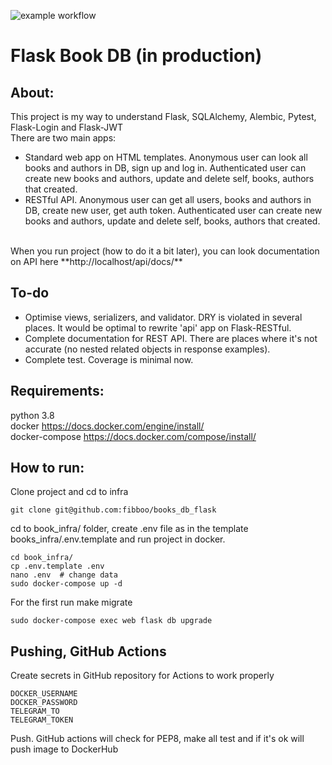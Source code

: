 ![example workflow](https://github.com/fibboo/books_db_flask/actions/workflows/workflow.yaml/badge.svg)

# Flask Book DB (in production)
## About:
This project is my way to understand Flask, SQLAlchemy, Alembic, Pytest,
Flask-Login and Flask-JWT
<br>
There are two main apps:
- Standard web app on HTML templates. Anonymous user can look all books
and authors in DB, sign up and log in. Authenticated user can create
new books and authors, update and delete self, books, authors that created.
- RESTful API. Anonymous user can get all users, books and authors in DB,
create new user, get auth token. Authenticated user can create
new books and authors, update and delete self, books, authors that created.
<br>
When you run project (how to do it a bit later), you can look documentation
on API here **http://localhost/api/docs/**

## To-do
- Optimise views, serializers, and validator. DRY is violated in several places.
It would be optimal to rewrite 'api' app on Flask-RESTful.
- Complete documentation for REST API. There are places where it's not accurate
  (no nested related objects in response examples).
- Complete test. Coverage is minimal now.

## Requirements:
python 3.8 <br>
docker https://docs.docker.com/engine/install/ <br>
docker-compose https://docs.docker.com/compose/install/

## How to run:

Clone project and cd to infra
```
git clone git@github.com:fibboo/books_db_flask
```
cd to book_infra/ folder, create .env file as in the template
books_infra/.env.template and run project in docker.
```
cd book_infra/
cp .env.template .env
nano .env  # change data
sudo docker-compose up -d
```
For the first run make migrate
```
sudo docker-compose exec web flask db upgrade
```

## Pushing, GitHub Actions
Create secrets in GitHub repository for Actions to work properly
```text
DOCKER_USERNAME
DOCKER_PASSWORD
TELEGRAM_TO
TELEGRAM_TOKEN
```
Push. GitHub actions will check for PEP8, make all test and if it's ok will
push image to DockerHub
